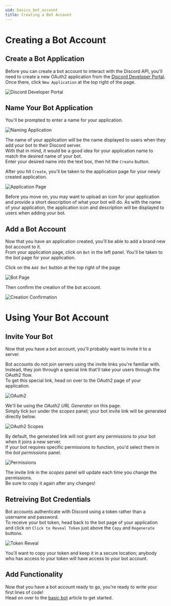 ```yaml
---
uid: basics_bot_account
title: Creating a Bot Account
---
```


# Creating a Bot Account

## Create a Bot Application
Before you can create a bot account to interact with the Discord API, you'll need to create a new OAuth2 application from the [Discord Developer Portal](https://discord.com/developers/applications).
Once there, click `New Application` at the top right of the page.

![Discord Developer Portal](/images/01_01_new_app.png "New Application")

## Name Your Bot Application
You'll be prompted to enter a name for your application.<br/>

![Naming Application](/images/01_02_app_name.png "Naming Application")

The name of your application will be the name displayed to users when they add your bot to their Discord server.<br/>
With that in mind, it would be a good idea for your application name to match the desired name of your bot.<br/>
Enter your desired name into the text box, then hit the `Create` button.

After you hit `Create`, you'll be taken to the application page for your newly created application.

![Application Page](/images/01_03_app_page.png "Application Page")

Before you move on, you may want to upload an icon for your application and provide a short description of what your bot will do.
As with the name of your application, the application icon and description will be displayed to users when adding your bot.


## Add a Bot Account
Now that you have an application created, you'll be able to add a brand new bot account to it.<br/>
From your application page, click on `Bot` in the left panel. You'll be taken to the bot page for your application.

Click on the `Add Bot` button at the top right of the page

![Bot Page](/images/01_04_bot_page.png "Bot Page")

Then confirm the creation of the bot account.

![Creation Confirmation](/images/01_05_confirm_creation.png "Creation Confirmation")


# Using Your Bot Account

## Invite Your Bot
Now that you have a bot account, you'll probably want to invite it to a server. 

Bot accounts do not join servers using the invite links you're familiar with.<br/>
Instead, they join through a special link that'll take your users through the OAuth2 flow.<br/>
To get this special link, head on over to the OAuth2 page of your application.

![OAuth2](/images/01_06_oauth2.png "OAuth2 Page")

We'll be using the *OAuth2 URL Generator* on this page.<br/>
Simply tick `bot` under the *scopes* panel; your bot invite link will be generated directly below.

![OAuth2 Scopes](/images/01_07_scopes.png "OAuth2 Scopes")

By default, the generated link will not grant any permissions to your bot when it joins a new server.<br/>
If your bot requires specific permissions to function, you'd select them in the *bot permissions* panel.

![Permissions](/images/01_08_permissions.png "Permissions Panel")

The invite link in the *scopes* panel will update each time you change the permissions.<br/>
Be sure to copy it again after any changes!

## Retreiving Bot Credentials
Bot accounts authenticate with Discord using a token rather than a username and password.<br/>
To receive your bot token, head back to the bot page of your application and click on `Click to Reveal Token` just above the `Copy` and `Regenerate` buttons.

![Token Reveal](/images/01_09_reveal_token.png "Token Reveal")

You'll want to copy your token and keep it in a secure location; anybody who has access to your token will have access to your bot account.

## Add Functionality
Now that you have a bot account ready to go, you're ready to write your first lines of code!<br/>
Head on over to the [basic bot](xref:basic_bot) article to get started.